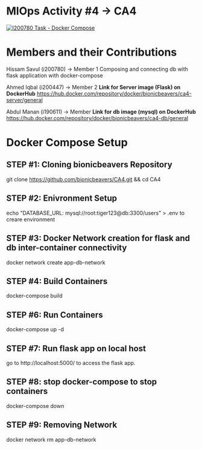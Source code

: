 # MlOps Activity #4 -> CA4
[![I200780 Task - Docker Compose](https://github.com/bionicbeavers/CA4/actions/workflows/docker-compose-workflow.yml/badge.svg)](https://github.com/bionicbeavers/CA4/actions/workflows/docker-compose-workflow.yml)

# Members and their Contributions
Hissam Savul (i200780) -> Member 1
Composing and connecting db with flask application with docker-compose

Ahmed Iqbal (i200447) -> Member 2
**Link for Server image (Flask) on DockerHub**
https://hub.docker.com/repository/docker/bionicbeavers/ca4-server/general

Abdul Manan (i190611) -> Member 
**Link for db image (mysql) on DockerHub**
https://hub.docker.com/repository/docker/bionicbeavers/ca4-db/general

# Docker Compose Setup
## STEP #1: Cloning bionicbeavers Repository
git clone https://github.com/bionicbeavers/CA4.git && cd CA4

## STEP #2: Enivronment Setup
echo "DATABASE_URL: mysql://root:tiger123@db:3300/users" > .env to creare environment

## STEP #3: Docker Network creation for flask and db inter-container connectivity
docker network create app-db-network
        
## STEP #4: Build Containers
docker-compose build

## STEP #6: Run Containers
docker-compose up -d

## STEP #7: Run flask app on local host
go to http://localhost:5000/ to access the flask app.

## STEP #8: stop docker-compose to stop containers
docker-compose down

## STEP #9: Removing Network
docker network rm app-db-network
